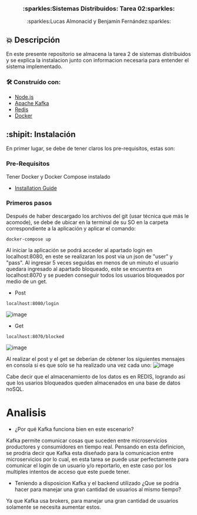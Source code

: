 <br />
<div align="center">

  <h3 align="center">:sparkles:Sistemas Distribuidos: Tarea 02:sparkles:</h3>

  <p align="center">
    :sparkles:Lucas Almonacid y Benjamín Fernández:sparkles:
  </p>
</div>

## :boom: Descripción

En este presente repositorio se almacena la tarea 2 de sistemas distribuidos y se explica la instalacion junto con informacion necesaria para entender el sistema implementado.

### 🛠 Construído con:


* [Node.js](https://nodejs.org/es/)
* [Apache Kafka](https://kafka.apache.org)
* [Redis](https://redis.io)
* [Docker](https://www.docker.com)

## :shipit: Instalación

En primer lugar, se debe de tener claros los pre-requisitos, estas son:

### Pre-Requisitos

Tener Docker y Docker Compose instalado
* [Installation Guide](https://docs.docker.com/compose/install/)

### Primeros pasos

Después de haber descargado los archivos del git (usar técnica que más le acomode), se debe de ubicar en la terminal de su SO en la carpeta correspondiente a la aplicación y aplicar el comando:
```curl
docker-compose up
```
Al iniciar la aplicación se podrá acceder al apartado login en localhost:8080, en este se realizaran los post via un json de "user" y "pass". Al ingresar 5 veces seguidas en menos de un minuto el usuario quedara ingresado al apartado bloqueado, este se encuentra en localhost:8070 y se pueden conseguir todos los usuarios bloqueados por medio de un get.

* Post

```curl
localhost:8080/login
```
![image](https://user-images.githubusercontent.com/90724923/169911467-48ead155-f71d-47a8-90df-fc24fa6d9d02.png)

* Get

```curl
localhost:8070/blocked
```
![image](https://user-images.githubusercontent.com/90724923/169911550-da9af489-4923-4e8e-8271-e855808bf440.png)

Al realizar el post y el get se deberian de obtener los siguientes mensajes en consola si es que solo se ha realizado una vez cada uno:
![image](https://user-images.githubusercontent.com/90724923/169911864-d9fffd6c-6305-45da-82d0-a00d3d97bfe2.png)

Cabe decir que el almacenamiento de los datos es en REDIS, logrando asi que los usarios bloqueados queden almacenados en una base de datos noSQL.

# Analisis

* ¿Por qué Kafka funciona bien en este escenario? 

Kafka permite comunicar cosas que suceden entre microservicios productores y consumidores en tiempo real. Pensando en esta definicion, se prodria decir que Kafka esta diseñado para la comunicacion entre microservicios por lo cual, en esta tarea se puede usar perfectamente para comunicar el login de un usuario y/o reportarlo, en este caso por los multiples intentos de acceso que este puede tener.

* Teniendo a disposicion Kafka y el backend utilizado ¿Que se podria hacer para manejar una gran cantidad de usuarios al mismo tiempo?

Ya que Kafka usa brokers, para manejar una gran cantidad de usuarios solamente se necesita aumentar estos.
